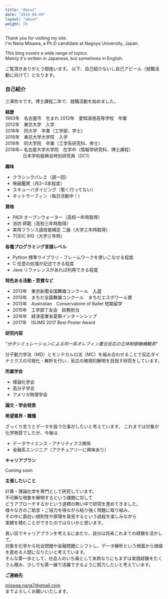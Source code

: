 ```yaml
---
title: "About"
date: "2014-04-09"
layout: "about"
weight: 50
---
```


Thank you for visiting my site.  
I'm Nana Misawa, a Ph.D candidate at Nagoya University, Japan.

This blog covers a wide range of topics.  
Mainly it's written in Japanese, but sometimes in English.


ご覧頂きありがとう御座います。
以下、自己紹介ないし自己アピール（就職活動に向けて）となります。


### 自己紹介

三澤奈々です。博士課程二年で、就職活動を始めました。

**経歴**  
1993年　名古屋市　生まれ
2012年　愛知淑徳高等学校　卒業  
2012年　東京大学　入学  
2016年　同大学　卒業（工学部、学士）  
2016年　東京大学大学院　入学  
2018年　同大学院　卒業（工学系研究科、修士）  
2018年~ 名古屋大学大学院　在学中（情報学研究科、博士課程）  
　　　　日本学術振興会特別研究員（DC1）  

**趣味**  
- クラシックバレエ（週一回）  
- 映画鑑賞（月2~3本程度）  
- スキューバダイビング（暫く行ってない）  
- ネットサーフィン（毎日活動中！）  

**資格**  
- PADI オープンウォーター（高校一年時取得）  
- 池坊 師範（高校三年時取得）  
- 実用フランス語技能検定 二級（大学三年時取得）  
- TOEIC 910（大学三年時）

**各種プログラミング言語レベル**  
- Python 標準ライブラリ・フレームワークを使いこなせる程度  
- C 任意の処理が記述できる程度  
- Java リファレンスがあれば利用できる程度  

**特色ある活動・受賞など**  
- 2013年　東京新聞全国舞踊コンクール　入選  
- 2013年　まちだ全国舞踊コンクール　まちだエスポワール賞  
- 2013年　Australian　Conservatoire of Ballet 短期留学  
- 2015年　工学部丁友会　総務担当  
- 2016年　経済産業省夏期インターンシップ  
- 2017年　ISUMS 2017 Best Poster Award  

**研究内容**  

*"分子シミュレーションによる均一系オレフィン重合反応の立体制御機構観測"*  

分子動力学法（MD）とモンテカルロ法（MC）を組み合わせることで反応ダイナミクスの可視化・解析を行い、反応の微視的解明を目指す研究をしています。

**所属学会**  
- 理論化学会
- 高分子学会
- アメリカ物理学会

**論文・学会発表**



**希望業界・職種**  

ざっくり言うとデータを扱う仕事がしたいと考えています。
これまでは対象が化学物質でしたが、今後は
- データサイエンス・アナリティクス関係
- 金融系エンジニア（アクチュアリーに興味あり）

**キャリアプラン**  

Coming soon

**主張したいこと**

計算・理論化学を専門として研究しています。  
不可解な現象を解明するという課題に対して  
どうアプローチするかという道標の無い中で研究を進めてきました。    
様々な方のご助言・ご協力を得ながら粘り強く問題に取り組み、  
その中に面白い規則性や原理を発見するという過程を楽しみながら  
実績を積むことができたのではないかと思います。  

長い目でキャリアプランを考えるにあたり、自分は将来これまでの経験を活かして、  
対象を化学から社会問題や金融問題にシフトし、データ解析という側面から価値を産める人間になりたいと考えています。  
そんな第一歩として、社会人のいち員として未熟なりにもまずは実践経験をたくさん積み、少しでも第一線で活躍できるように努力したいと考えています。

**ご連絡先**

misawa.nana7@gmail.com  
までよろしくお願いいたします。
